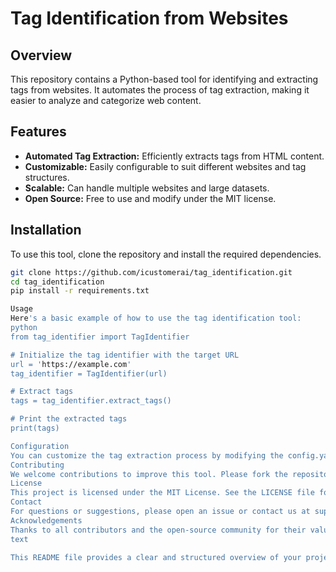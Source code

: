 # Tag Identification from Websites

## Overview
This repository contains a Python-based tool for identifying and extracting tags from websites. It automates the process of tag extraction, making it easier to analyze and categorize web content.

## Features
- **Automated Tag Extraction:** Efficiently extracts tags from HTML content.
- **Customizable:** Easily configurable to suit different websites and tag structures.
- **Scalable:** Can handle multiple websites and large datasets.
- **Open Source:** Free to use and modify under the MIT license.

## Installation
To use this tool, clone the repository and install the required dependencies.

```bash
git clone https://github.com/icustomerai/tag_identification.git
cd tag_identification
pip install -r requirements.txt

Usage
Here's a basic example of how to use the tag identification tool:
python
from tag_identifier import TagIdentifier

# Initialize the tag identifier with the target URL
url = 'https://example.com'
tag_identifier = TagIdentifier(url)

# Extract tags
tags = tag_identifier.extract_tags()

# Print the extracted tags
print(tags)

Configuration
You can customize the tag extraction process by modifying the config.yaml file. This file allows you to specify the tag patterns and other parameters relevant to your target websites.
Contributing
We welcome contributions to improve this tool. Please fork the repository and submit a pull request with your changes.
License
This project is licensed under the MIT License. See the LICENSE file for more details.
Contact
For questions or suggestions, please open an issue or contact us at support@icustomerai.com.
Acknowledgements
Thanks to all contributors and the open-source community for their valuable inputs and support.
text

This README file provides a clear and structured overview of your project, making it easy for users to understand how to install, use, and contribute to the repository.
